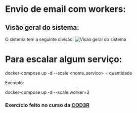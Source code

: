 # Envio de email com workers:

## Visão geral do sistema:

O sistema tem a seguinte divisão:
![Visao geral do sistema](https://user-images.githubusercontent.com/38733732/100749459-73d65e00-33c3-11eb-9360-b6b11ef2763b.png)

# Para escalar algum serviço:

docker-compose up -d --scale <nome_servico> = quantidade

Exemplo:

docker-compose up -d --scale worker=3

### Exercício feito no curso da [COD3R](https://www.udemy.com/course/curso-docker/)
